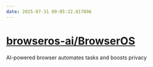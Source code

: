 ```yaml
---
date: 2025-07-31 09:05:22.017096
---
```


# [browseros-ai/BrowserOS](https://github.com/browseros-ai/BrowserOS)

AI-powered browser automates tasks and boosts privacy